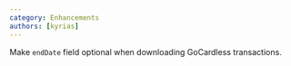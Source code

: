 ```yaml
---
category: Enhancements
authors: [kyrias]
---
```


Make `endDate` field optional when downloading GoCardless transactions.
